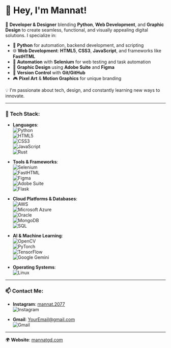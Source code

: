 <!--
**Zakede/Zakede** is a ✨ _special_ ✨ repository because its `README.md` (this file) appears on your GitHub profile.

Here are some ideas to get you started:

- 🔭 I’m currently working on ...
- 🌱 I’m currently learning ...
- 👯 I’m looking to collaborate on ...
- 🤔 I’m looking for help with ...
- 💬 Ask me about ...
- 📫 How to reach me: ...
- 😄 Pronouns: ...
- ⚡ Fun fact: ...
-->

# 👋 Hey, I'm Mannat!

🚀 **Developer & Designer** blending **Python**, **Web Development**, and **Graphic Design** to create seamless, functional, and visually appealing digital solutions. I specialize in:

- 🐍 **Python** for automation, backend development, and scripting  
- 🌐 **Web Development**: **HTML5**, **CSS3**, **JavaScript**, and frameworks like **FastHTML**  
- 🤖 **Automation** with **Selenium** for web testing and task automation  
- 🎨 **Graphic Design** using **Adobe Suite** and **Figma**  
- 🔧 **Version Control** with **Git/GitHub**  
- 🎮 **Pixel Art** & **Motion Graphics** for unique branding  

💡 I'm passionate about tech, design, and constantly learning new ways to innovate.

---

### 🔧 **Tech Stack**:

- **Languages**:  
  ![Python](https://img.shields.io/badge/Python-3776AB?style=flat&logo=python&logoColor=white)  
  ![HTML5](https://img.shields.io/badge/HTML5-E34F26?style=flat&logo=html5&logoColor=white)  
  ![CSS3](https://img.shields.io/badge/CSS3-1572B6?style=flat&logo=css3&logoColor=white)  
  ![JavaScript](https://img.shields.io/badge/JavaScript-F7DF1E?style=flat&logo=javascript&logoColor=black)  
  ![Rust](https://img.shields.io/badge/Rust-000000?style=flat&logo=rust&logoColor=white)

- **Tools & Frameworks**:  
  ![Selenium](https://img.shields.io/badge/Selenium-43B02A?style=flat&logo=selenium&logoColor=white)  
  ![FastHTML](https://img.shields.io/badge/FastHTML-232F3E?style=flat&logo=html5&logoColor=white)  
  ![Figma](https://img.shields.io/badge/Figma-F24E1E?style=flat&logo=figma&logoColor=white)  
  ![Adobe Suite](https://img.shields.io/badge/Adobe%20Creative%20Cloud-DA1F26?style=flat&logo=adobecreativecloud&logoColor=white)  
  ![Flask](https://img.shields.io/badge/Flask-000000?style=flat&logo=flask&logoColor=white)

- **Cloud Platforms & Databases**:  
  ![AWS](https://img.shields.io/badge/Amazon%20AWS-232F3E?style=flat&logo=amazonaws&logoColor=white)  
  ![Microsoft Azure](https://img.shields.io/badge/Microsoft%20Azure-0089D6?style=flat&logo=microsoftazure&logoColor=white)  
  ![Oracle](https://img.shields.io/badge/Oracle-F80000?style=flat&logo=oracle&logoColor=white)  
  ![MongoDB](https://img.shields.io/badge/MongoDB-47A248?style=flat&logo=mongodb&logoColor=white)  
  ![SQL](https://img.shields.io/badge/SQL-336791?style=flat&logo=postgresql&logoColor=white)

- **AI & Machine Learning**:  
  ![OpenCV](https://img.shields.io/badge/OpenCV-5C3EE8?style=flat&logo=opencv&logoColor=white)  
  ![PyTorch](https://img.shields.io/badge/PyTorch-EE4C2C?style=flat&logo=pytorch&logoColor=white)  
  ![TensorFlow](https://img.shields.io/badge/TensorFlow-FF6F00?style=flat&logo=tensorflow&logoColor=white)  
  ![Google Gemini](https://img.shields.io/badge/Google%20Gemini-4285F4?style=flat&logo=google&logoColor=white)

- **Operating Systems**:  
  ![Linux](https://img.shields.io/badge/Linux-FCC624?style=flat&logo=linux&logoColor=black)

---

### 📫 **Contact Me**:

- **Instagram**: [mannat.2077](#)  
  ![Instagram](https://img.shields.io/badge/Instagram-E4405F?style=flat&logo=instagram&logoColor=white)
  
- **Gmail**: [YourEmail@gmail.com](mailto:mannatbasra9399@gmail.com)  
  ![Gmail](https://img.shields.io/badge/Gmail-D14836?style=flat&logo=gmail&logoColor=white)

---

🌍 **Website**: [mannatgd.com](#)
